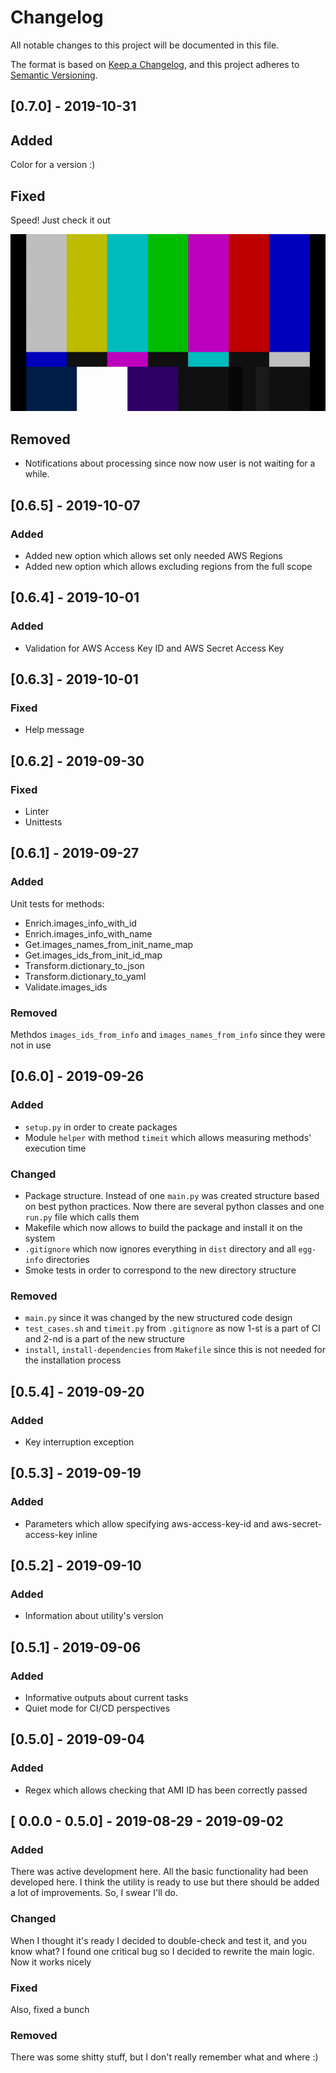 # Changelog
All notable changes to this project will be documented in this file.

The format is based on [Keep a Changelog](https://keepachangelog.com/en/1.0.0/),
and this project adheres to [Semantic Versioning](https://semver.org/spec/v2.0.0.html).

## [0.7.0] - 2019-10-31
## Added
Color for a version :)
## Fixed
Speed! Just check it out

![Speed fix demo](.media/070vs065.gif)
## Removed
- Notifications about processing since now now user is not waiting for a while.

## [0.6.5] - 2019-10-07
### Added
- Added new option which allows set only needed AWS Regions
- Added new option which allows excluding regions from the full scope

## [0.6.4] - 2019-10-01
### Added
- Validation for AWS Access Key ID and AWS Secret Access Key

## [0.6.3] - 2019-10-01
### Fixed
- Help message

## [0.6.2] - 2019-09-30
### Fixed
- Linter
- Unittests

## [0.6.1] - 2019-09-27
### Added
Unit tests for methods:
- Enrich.images_info_with_id
- Enrich.images_info_with_name
- Get.images_names_from_init_name_map
- Get.images_ids_from_init_id_map
- Transform.dictionary_to_json
- Transform.dictionary_to_yaml
- Validate.images_ids
### Removed
Methdos `images_ids_from_info` and `images_names_from_info` since they were not in use

## [0.6.0] - 2019-09-26
### Added
- `setup.py` in order to create packages
- Module `helper` with method `timeit` which allows measuring methods' execution time 
### Changed
- Package structure. Instead of one `main.py` was created structure based on best python practices. Now there are several python classes and one `run.py` file which calls them
- Makefile which now allows to build the package and install it on the system
- `.gitignore` which now ignores everything in `dist` directory and all `egg-info` directories
- Smoke tests in order to correspond to the new directory structure
### Removed
- `main.py` since it was changed by the new structured code design
- `test_cases.sh` and `timeit.py` from `.gitignore` as now 1-st is a part of CI and 2-nd is a part of the new structure
- `install`, `install-dependencies` from `Makefile` since this is not needed for the installation process

## [0.5.4] - 2019-09-20
### Added
- Key interruption exception

## [0.5.3] - 2019-09-19
### Added 
- Parameters which allow specifying aws-access-key-id and aws-secret-access-key inline

## [0.5.2] - 2019-09-10
### Added
- Information about utility's version

## [0.5.1] - 2019-09-06
### Added
- Informative outputs about current tasks
- Quiet mode for CI/CD perspectives

## [0.5.0] - 2019-09-04
### Added
- Regex which allows checking that AMI ID has been correctly passed

## [ 0.0.0 - 0.5.0] - 2019-08-29 - 2019-09-02
### Added
There was active development here. All the basic functionality had been developed here.
I think the utility is ready to use but there should be added a lot of improvements. So, I swear I'll do. 
### Changed
When I thought it's ready I decided to double-check and test it, and you know what? I found one critical bug so I decided to rewrite the main logic. Now it works nicely
### Fixed
Also, fixed a bunch
### Removed
There was some shitty stuff, but I don't really remember what and where :)